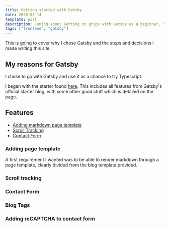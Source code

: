 ```yaml
---
title: Getting started with Gatsby
date: 2020-03-14
template: post
description: Coming soon! Getting to grips with Gatsby as a beginner, the first steps in starting this site.
tags: ["frontend", "gatsby"]
---
```


This is going to cover why I chose Gatsby and the steps and decisions I made writing this site.

## My reasons for Gatsby

I chose to go with Gatsby and use it as a chance to try Typescript.

I began with the starter found [here](https://www.gatsbyjs.org/starters/gperl27/Gatsby-Starter-Blog-Typescript/).
This includes all features from Gatsby's official starter blog, with some other good stuff which is detailed on the page.

## Features

- [Adding markdown page template](###adding-page-template)
- [Scroll Tracking](#scroll-tracking)
- [Contact Form](#contact-form)

### Adding page template <a name="adding-page-template"></a>

A first requirement I wanted was to be able to render markdown through a page template, clearly divided from the blog template provided.

### Scroll tracking

### Contact Form

### Blog Tags

### Adding reCAPTCHA to contact form
